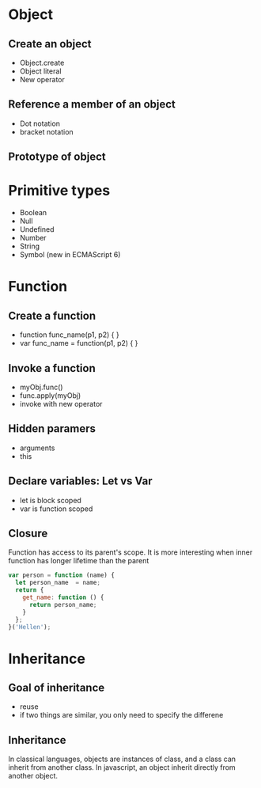 # Object
## Create an object
  - Object.create
  - Object literal
  - New operator
## Reference a member of an object
  - Dot notation
  - bracket notation
## Prototype of object

# Primitive types
  - Boolean
  - Null
  - Undefined
  - Number
  - String
  - Symbol (new in ECMAScript 6)

# Function
## Create a function
  - function func_name(p1, p2) { <body>}
  - var func_name = function(p1, p2) { <body> }
## Invoke a function
  - myObj.func()
  - func.apply(myObj)
  - invoke with new operator
## Hidden paramers
  - arguments
  - this
## Declare variables: Let vs Var
  - let is block scoped
  - var is function scoped
## Closure
Function has access to its parent's scope. It is more interesting when inner function has longer lifetime than the parent
```javascript
var person = function (name) {
  let person_name  = name;
  return {
    get_name: function () {
      return person_name;
    }
  };
}('Hellen');
```
# Inheritance
## Goal of inheritance
  - reuse
  - if two things are similar, you only need to specify the differene
## Inheritance
In classical languages, objects are instances of class, and a class can inherit from another class. In javascript, an object
inherit directly from another object.
